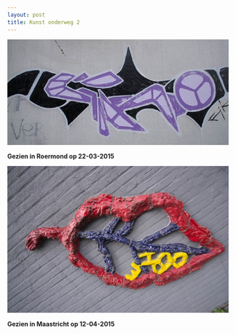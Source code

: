 ```yaml
---
layout: post
title: Kunst onderweg 2
---
```

![](/img/IMGP4398.jpg)

**Gezien in Roermond op 22-03-2015**

![](/img/IMGP4582.jpg-2)

**Gezien in Maastricht op 12-04-2015**